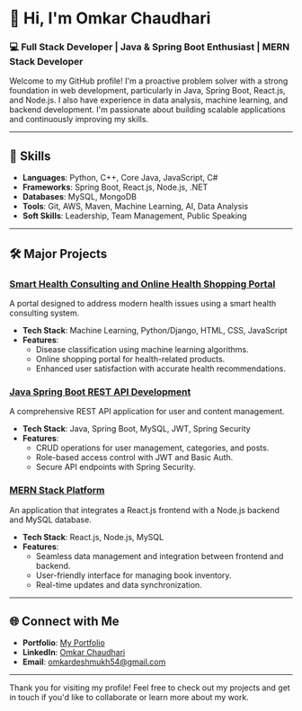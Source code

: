 # 👋 Hi, I'm Omkar Chaudhari

### 💻 Full Stack Developer | Java & Spring Boot Enthusiast | MERN Stack Developer

Welcome to my GitHub profile! I'm a proactive problem solver with a strong foundation in web development, particularly in Java, Spring Boot, React.js, and Node.js. I also have experience in data analysis, machine learning, and backend development. I'm passionate about building scalable applications and continuously improving my skills.

---

## 🚀 Skills

- **Languages**: Python, C++, Core Java, JavaScript, C#
- **Frameworks**: Spring Boot, React.js, Node.js, .NET
- **Databases**: MySQL, MongoDB
- **Tools**: Git, AWS, Maven, Machine Learning, AI, Data Analysis
- **Soft Skills**: Leadership, Team Management, Public Speaking

---

## 🛠️ Major Projects

### [Smart Health Consulting and Online Health Shopping Portal](https://github.com/OmkarC108/Final_Eshop_Project.git)
A portal designed to address modern health issues using a smart health consulting system.

- **Tech Stack**: Machine Learning, Python/Django, HTML, CSS, JavaScript
- **Features**:
  - Disease classification using machine learning algorithms.
  - Online shopping portal for health-related products.
  - Enhanced user satisfaction with accurate health recommendations.

### [Java Spring Boot REST API Development](https://github.com/OmkarC108/blog-app-apis.git)
A comprehensive REST API application for user and content management.

- **Tech Stack**: Java, Spring Boot, MySQL, JWT, Spring Security
- **Features**:
  - CRUD operations for user management, categories, and posts.
  - Role-based access control with JWT and Basic Auth.
  - Secure API endpoints with Spring Security.

### [MERN Stack Platform](https://github.com/OmkarC108/Book_Library.git)
An application that integrates a React.js frontend with a Node.js backend and MySQL database.

- **Tech Stack**: React.js, Node.js, MySQL
- **Features**:
  - Seamless data management and integration between frontend and backend.
  - User-friendly interface for managing book inventory.
  - Real-time updates and data synchronization.

---

## 🌐 Connect with Me

- **Portfolio**: [My Portfolio](https://omkarchaudhari.vercel.app)
- **LinkedIn**: [Omkar Chaudhari](https://www.linkedin.com/in/omkarchaudhari108)
- **Email**: omkardeshmukh54@gmail.com

---

Thank you for visiting my profile! Feel free to check out my projects and get in touch if you'd like to collaborate or learn more about my work.
